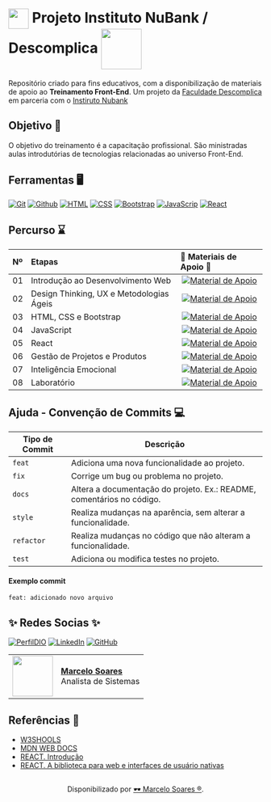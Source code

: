 <h1>
    <a href="https://accounts.descomplica.com.br/">
    <img align="center" width="40px" src="https://institutonu.com.br/wp-content/themes/twentytwenty/assets/img/logo/logo.svg"></a>
    <span>Projeto Instituto NuBank / Descomplica</span>
    <img align="center" width="80px" src="https://no.descomplica.com.br/hubfs/Logo_-_Descomplica-1.png"></a>
</h1>

Repositório criado para fins educativos, com a disponibilização de materiais de apoio ao **Treinamento Front-End**. Um projeto da [Faculdade Descomplica](https://accounts.descomplica.com.br/) em parceria com o [Instiruto Nubank](https://institutonu.com.br/)
<br>

## Objetivo 🎯
O objetivo do treinamento é a capacitação profissional. São ministradas aulas introdutórias de tecnologias relacionadas ao universo Front-End.

## Ferramentas 🖥️
[![Git](https://img.shields.io/badge/Git-000?style=for-the-badge&logo=git&logoColor=E94D5F)](https://git-scm.com/doc) 
[![Github](https://img.shields.io/badge/Github-000?style=for-the-badge&logo=github&logoColor=30A3DC)](https://docs.github.com/)
[![HTML](https://img.shields.io/badge/Html-000?style=for-the-badge&logo=html&logoColor=30A3DC)](https://www.w3schools.com/html/default.asp)
[![CSS](https://img.shields.io/badge/Css-000?style=for-the-badge&logo=css&logoColor=30A3DC)](https://www.w3schools.com/css/default.asp)
[![Bootstrap](https://img.shields.io/badge/Bootstrap-000?style=for-the-badge&logo=bootstrap&logoColor=30A3DC)](https://www.w3schools.com/bootstrap/bootstrap_ver.asp)
[![JavaScrip](https://img.shields.io/badge/Javascript-000?style=for-the-badge&logo=javascript&logoColor=30A3DC)](https://developer.mozilla.org/pt-BR/docs/Web/JavaScript)
[![React](https://img.shields.io/badge/React-000?style=for-the-badge&logo=react&logoColor=30A3DC)](https://pt-br.react.dev/)

## Percurso ⌛
<table>
  <thead>
    <tr align="left">
      <th>Nº</th>
      <th>Etapas</th>
      <th>📖 Materiais de Apoio 📖</th>
    </tr>
  </thead>
  <tbody align="left">
    <tr>
      <td>01</td>
      <td>Introdução ao Desenvolvimento Web</td>
      <td align="center">
        <a href="https://github.com/Mdsoare/frontend/tree/main/00%20-%20Introdu%C3%A7%C3%A3o%20ao%20Desenvolvimento%20Web">
           <img align="center" alt="Material de Apoio" src="https://img.shields.io/badge/Ver%20Material-30A3DC?style=for-the-badge">
        </a>
      </td>
    </tr>
    <tr>
      <td>02</td>
      <td>Design Thinking, UX e Metodologias Ágeis </td>
      <td align="center">
        <a href="https://github.com/Mdsoare/frontend/tree/main/01%20-%20Design%20Thinking%2C%20UX%20e%20Metodologias%20%C3%81geis">
           <img align="center" alt="Material de Apoio" src="https://img.shields.io/badge/Ver%20Material-E94D5F?style=for-the-badge">
        </a>
      </td>
    </tr>
    <tr>
      <td>03</td>
      <td>HTML, CSS e Bootstrap</td>
      <td align="center">
        <a href="https://github.com/Mdsoare/frontend/tree/main/02%20-%20HTML%2C%20CSS%20e%20Bootstrap">
           <img align="center" alt="Material de Apoio" src="https://img.shields.io/badge/Ver%20Material-30A3DC?style=for-the-badge">
        </a>
      </td>
    </tr>
    <tr>
      <td>04</td>
      <td>JavaScript</td>
      <td align="center">
        <a href="https://github.com/Mdsoare/frontend/tree/main/03%20-%20JavaScript">
           <img align="center" alt="Material de Apoio" src="https://img.shields.io/badge/Ver%20Material-30A3DC?style=for-the-badge">
        </a>
      </td>
    </tr>
    <tr>
      <td>05</td>
      <td>React</td>
      <td align="center">
        <a href="https://github.com/Mdsoare/frontend/tree/main/04%20-%20React">
           <img align="center" alt="Material de Apoio" src="https://img.shields.io/badge/Ver%20Material-30A3DC?style=for-the-badge">
        </a>
      </td>
    </tr>
    <tr>
      <td>06</td>
      <td>Gestão de Projetos e Produtos</td>
      <td align="center">
        <a href="https://github.com/Mdsoare/frontend/tree/main/05%20-%20Gest%C3%A3o%20de%20Projetos%20e%20Produtos">
           <img align="center" alt="Material de Apoio" src="https://img.shields.io/badge/Ver%20Material-30A3DC?style=for-the-badge">
        </a>
      </td>
    </tr>
    <tr>
      <td>07</td>
      <td>Inteligência Emocional</td>
      <td align="center">
        <a href="https://github.com/Mdsoare/frontend/tree/main/06%20-%20Intelig%C3%AAncia%20Emocional">
           <img align="center" alt="Material de Apoio" src="https://img.shields.io/badge/Ver%20Material-30A3DC?style=for-the-badge">
        </a>
      </td>
    </tr>
     <tr>
      <td>08</td>
      <td>Laboratório</td>
      <td align="center">
        <a href="https://github.com/Mdsoare/frontend/tree/main/Laborat%C3%B3rio">
           <img align="center" alt="Material de Apoio" src="https://img.shields.io/badge/Ver%20Material-30A3DC?style=for-the-badge">
        </a>
      </td>
    </tr>
  </tbody>
  <tfoot></tfoot>
</table>

## Ajuda - Convenção de Commits 💻

| Tipo de Commit | Descrição                                                                                                 |
| -------------- | --------------------------------------------------------------------------------------------------------- |
| `feat`         | Adiciona uma nova funcionalidade ao projeto.                                                              |
| `fix`          | Corrige um bug ou problema no projeto.                                                                    |
| `docs`         | Altera a documentação do projeto. Ex.: README, comentários no código.                                     |
| `style`        | Realiza mudanças na aparência, sem alterar a funcionalidade.                                              |
| `refactor`     | Realiza mudanças no código que não alteram a funcionalidade.                                              |
| `test`         | Adiciona ou modifica testes no projeto.                                                                   |

#### Exemplo commit

`feat: adicionado novo arquivo`
<br>

## ✨ ️Redes Socias ✨

[![PerfilDIO](https://img.shields.io/badge/DIO-000?style=for-the-badge)](https://web.dio.me/users/marcelo_soares92)
[![LinkedIn](https://img.shields.io/badge/LinkedIn-000?style=for-the-badge&logo=linkedin&logoColor=0E76A8)](https://www.linkedin.com/in/marcelodsoares/) 
[![GitHub](https://img.shields.io/badge/GitHub-000?style=for-the-badge&logo=github&logoColor=30A3DC)](https://github.com/Mdsoare/)

<table>
  <tr>
    <td>
      <img width="80px" align="center" src="https://avatars.githubusercontent.com/Mdsoare"/>
    </td>
    <td align="left">
      <a href="https://github.com/Mdsoare">
        <span><b>Marcelo Soares</b></span>
      </a>
      <br>
      <span>Analista de Sistemas</span>
    </td>
  </tr>
</table>

## Referências 🔎
- [W3SHOOLS](https://www.w3schools.com/)
- [MDN WEB DOCS](https://developer.mozilla.org/pt-BR/)
- [REACT. Introdução](https://pt-br.legacy.reactjs.org/docs/getting-started.html)
- [REACT. A biblioteca para web e interfaces de usuário nativas](https://pt-br.react.dev/)

##
<div align="center">Disponibilizado por <a href="https://github.com/Mdsoare">🕶 Marcelo Soares ®</a>.</div>
